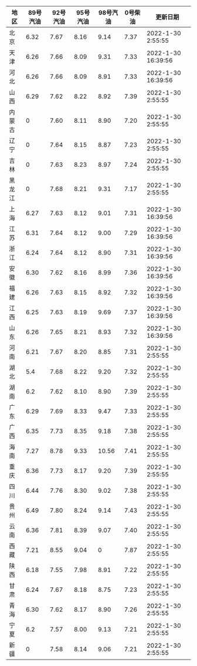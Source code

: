 | 地区 | 89号汽油 | 92号汽油 | 95号汽油 | 98号汽油 | 0号柴油 | 更新日期 |
| --- | --- | --- | --- | --- | --- | --- |
| 北京 | 6.32 | 7.67 | 8.16 | 9.14 | 7.37 | 2022-1-30 2:55:55 |
| 天津 | 6.26 | 7.66 | 8.09 | 9.31 | 7.33 | 2022-1-30 16:39:56 |
| 河北 | 6.26 | 7.66 | 8.09 | 8.91 | 7.33 | 2022-1-30 16:39:56 |
| 山西 | 6.29 | 7.62 | 8.22 | 8.92 | 7.39 | 2022-1-30 2:55:55 |
| 内蒙古 | 0 | 7.60 | 8.11 | 8.90 | 7.20 | 2022-1-30 2:55:55 |
| 辽宁 | 0 | 7.64 | 8.15 | 8.87 | 7.23 | 2022-1-30 2:55:55 |
| 吉林 | 0 | 7.63 | 8.23 | 8.97 | 7.24 | 2022-1-30 2:55:55 |
| 黑龙江 | 0 | 7.68 | 8.21 | 9.31 | 7.17 | 2022-1-30 2:55:55 |
| 上海 | 6.27 | 7.63 | 8.12 | 9.01 | 7.31 | 2022-1-30 16:39:56 |
| 江苏 | 6.31 | 7.64 | 8.12 | 9.00 | 7.29 | 2022-1-30 16:39:56 |
| 浙江 | 6.24 | 7.64 | 8.12 | 8.90 | 7.31 | 2022-1-30 16:39:56 |
| 安徽 | 6.30 | 7.62 | 8.16 | 8.99 | 7.36 | 2022-1-30 16:39:56 |
| 福建 | 6.26 | 7.63 | 8.15 | 8.92 | 7.32 | 2022-1-30 16:39:56 |
| 江西 | 6.25 | 7.63 | 8.19 | 9.69 | 7.37 | 2022-1-30 16:39:56 |
| 山东 | 6.26 | 7.65 | 8.21 | 8.93 | 7.32 | 2022-1-30 16:39:56 |
| 河南 | 6.21 | 7.67 | 8.20 | 8.85 | 7.31 | 2022-1-30 2:55:55 |
| 湖北 | 5.4 | 7.68 | 8.22 | 9.20 | 7.32 | 2022-1-30 2:55:55 |
| 湖南 | 6.2 | 7.62 | 8.10 | 8.90 | 7.39 | 2022-1-30 2:55:55 |
| 广东 | 6.29 | 7.69 | 8.33 | 9.47 | 7.33 | 2022-1-30 2:55:55 |
| 广西 | 6.35 | 7.73 | 8.35 | 9.18 | 7.38 | 2022-1-30 2:55:55 |
| 海南 | 7.27 | 8.78 | 9.33 | 10.56 | 7.41 | 2022-1-30 2:55:55 |
| 重庆 | 6.36 | 7.73 | 8.17 | 9.20 | 7.39 | 2022-1-30 2:55:55 |
| 四川 | 6.44  | 7.76 | 8.30 | 9.02 | 7.38 | 2022-1-30 2:55:55 |
| 贵州 | 6.49 | 7.80 | 8.24 | 9.14 | 7.43 | 2022-1-30 2:55:55 |
| 云南 | 6.36  | 7.81 | 8.39 | 9.07 | 7.40 | 2022-1-30 2:55:55 |
| 西藏 | 7.21 | 8.55 | 9.04 | 0 | 7.87 | 2022-1-30 2:55:55 |
| 陕西 | 6.18 | 7.55 | 7.98 | 8.91 | 7.22 | 2022-1-30 2:55:55 |
| 甘肃 | 6.24 | 7.67 | 8.18 | 8.75 | 7.23 | 2022-1-30 2:55:55 |
| 青海 | 6.30 | 7.62 | 8.17 | 8.90 | 7.26 | 2022-1-30 2:55:55 |
| 宁夏 | 6.2 | 7.57 | 8.00 | 9.13 | 7.21 | 2022-1-30 2:55:55 |
| 新疆 | 0 | 7.58 | 8.14 | 9.06 | 7.21 | 2022-1-30 2:55:55 |
